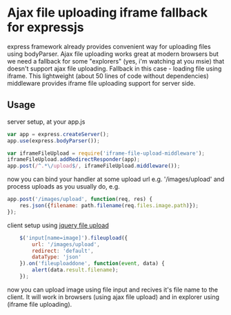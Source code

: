 # Ajax file uploading iframe fallback for expressjs

express framework already provides convenient way for uploading files using
bodyParser. Ajax file uploading works great at modern browsers but we
need a fallback for some "explorers" (yes, i'm watching at you msie) that
doesn't support ajax file uploading. Fallback in this case - loading file using
iframe. This lightweight (about 50 lines of code without dependencies)
middleware provides iframe file uploading support for server side.

## Usage

server setup, at your app.js

```js
var app = express.createServer();
app.use(express.bodyParser());

var iframeFileUpload = require('iframe-file-upload-middleware');
iframeFileUpload.addRedirectResponder(app);
app.post(/^.*\/upload$/, iframeFileUpload.middleware());
```

now you can bind your handler at some upload url e.g. '/images/upload' and
process uploads as you usually do, e.g.

```js
app.post('/images/upload', function(req, res) {
	res.json({filename: path.filename(req.files.image.path)});
});
```
client setup using [jquery file upload](http://blueimp.github.com/jQuery-File-Upload/)

```js
	$('input[name=image]').fileupload({
		url: '/images/upload',
		redirect: 'default',
		dataType: 'json'
	}).on('fileuploaddone', function(event, data) {
		alert(data.result.filename);
	});
```

now you can upload image using file input and recives it's file name to the
client. It will work in browsers (using ajax file upload) and in explorer
using (iframe file uploading).
